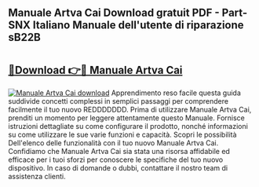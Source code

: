 ## Manuale Artva Cai Download gratuit PDF - Part-SNX Italiano Manuale dell'utente di riparazione sB22B

# <h2><a href="http://dfgeg10.blite.top/?on=Manuale+Artva+Cai">🔗Download 👉🔴 Manuale Artva Cai</a></h2>

[![Manuale Artva Cai download](https://i.imgur.com/lujVjoI.png)](http://dfgeg10.blite.top/?on=Manuale+Artva+Cai)
Apprendimento reso facile questa guida suddivide concetti complessi in semplici passaggi per comprendere facilmente il tuo nuovo REDDDDDDD. Prima di utilizzare Manuale Artva Cai, prenditi un momento per leggere attentamente questo Manuale. Fornisce istruzioni dettagliate su come configurare il prodotto, nonché informazioni su come utilizzare le sue varie funzioni e capacità. Scopri le possibilità Dell'elenco delle funzionalità con il tuo nuovo Manuale Artva Cai. Confidiamo che Manuale Artva Cai sia stata una risorsa affidabile ed efficace per i tuoi sforzi per conoscere le specifiche del tuo nuovo dispositivo. In caso di domande o dubbi, contattare il nostro team di assistenza clienti.
